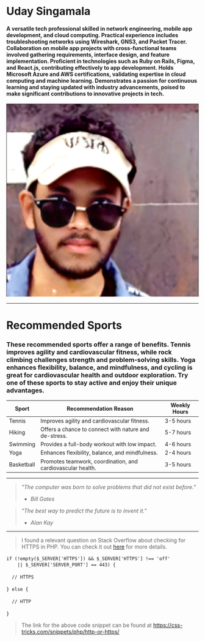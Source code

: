 # Uday Singamala

#### A versatile tech professional skilled in network engineering, mobile app development, and cloud computing. Practical experience includes troubleshooting networks using Wireshark, GNS3, and Packet Tracer. Collaboration on mobile app projects with cross-functional teams involved gathering requirements, interface design, and feature implementation. Proficient in technologies such as Ruby on Rails, Figma, and React.js, contributing effectively to app development. Holds Microsoft Azure and AWS certifications, validating expertise in cloud computing and machine learning. Demonstrates a passion for continuous learning and staying updated with industry advancements, poised to make significant contributions to innovative projects in tech.


![Profile pic](images/profile%20image.jpeg)

---

# Recommended Sports

### These recommended sports offer a range of benefits. Tennis improves agility and cardiovascular fitness, while rock climbing challenges strength and problem-solving skills. Yoga enhances flexibility, balance, and mindfulness, and cycling is great for cardiovascular health and outdoor exploration. Try one of these sports to stay active and enjoy their unique advantages.




| Sport           | Recommendation Reason                                | Weekly Hours |
|-----------------|------------------------------------------------------|--------------|
| Tennis          | Improves agility and cardiovascular fitness.         | 3-5 hours    |
| Hiking          | Offers a chance to connect with nature and de-stress.| 5-7 hours    |
| Swimming        | Provides a full-body workout with low impact.        | 4-6 hours    |
| Yoga            | Enhances flexibility, balance, and mindfulness.      | 2-4 hours    |
| Basketball      | Promotes teamwork, coordination, and cardiovascular health. | 3-5 hours |

---


> *"The computer was born to solve problems that did not exist before."*
> - *Bill Gates*

> *"The best way to predict the future is to invent it."*
> - *Alan Kay*

---

> I found a relevant question on Stack Overflow about checking for HTTPS in PHP. You can check it out [here](https://stackoverflow.com/questions/1175096/how-to-find-out-if-youre-using-https-without-serverhttps) for more details.

```
if (!empty($_SERVER['HTTPS']) && $_SERVER['HTTPS'] !== 'off'
    || $_SERVER['SERVER_PORT'] == 443) {

  // HTTPS

} else {

  // HTTP

}
```
> The link for the above code snippet can be found at <https://css-tricks.com/snippets/php/http-or-https/>